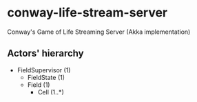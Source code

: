 # conway-life-stream-server
Conway's Game of Life Streaming Server (Akka implementation)


## Actors' hierarchy
* FieldSupervisor (1)
    * FieldState (1)
    * Field (1) 
        * Cell (1..*)
    